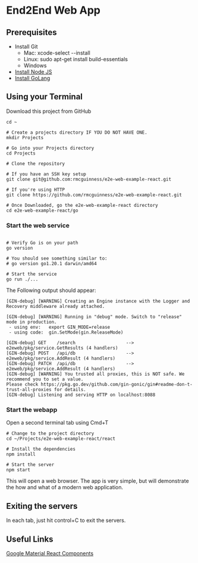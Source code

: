 # End2End Web App

## Prerequisites

* Install Git
  * Mac: xcode-select --install
  * Linux: sudo apt-get install build-essentials
  * Windows
* [Install Node JS](https://nodejs.org/en/)
* [Install GoLang](https://go.dev/dl/)

## Using your Terminal

Download this project from GitHub
```shell
cd ~

# Create a projects directory IF YOU DO NOT HAVE ONE.
mkdir Projects

# Go into your Projects directory
cd Projects

# Clone the repository

# If you have an SSH key setup
git clone git@github.com:rmcguinness/e2e-web-example-react.git

# If you're using HTTP
git clone https://github.com/rmcguinness/e2e-web-example-react.git

# Once Downloaded, go the e2e-web-example-react directory
cd e2e-web-example-react/go
```

### Start the web service
```shell

# Verify Go is on your path
go version 

# You should see something similar to:
# go version go1.20.1 darwin/amd64

# Start the service
go run ./...
```

The Following output should appear:
```shell
[GIN-debug] [WARNING] Creating an Engine instance with the Logger and Recovery middleware already attached.

[GIN-debug] [WARNING] Running in "debug" mode. Switch to "release" mode in production.
 - using env:	export GIN_MODE=release
 - using code:	gin.SetMode(gin.ReleaseMode)

[GIN-debug] GET    /search                   --> e2eweb/pkg/service.GetResults (4 handlers)
[GIN-debug] POST   /api/db                   --> e2eweb/pkg/service.AddResult (4 handlers)
[GIN-debug] PATCH  /api/db                   --> e2eweb/pkg/service.AddResult (4 handlers)
[GIN-debug] [WARNING] You trusted all proxies, this is NOT safe. We recommend you to set a value.
Please check https://pkg.go.dev/github.com/gin-gonic/gin#readme-don-t-trust-all-proxies for details.
[GIN-debug] Listening and serving HTTP on localhost:8088
```

### Start the webapp
Open a second terminal tab using Cmd+T

```shell
# Change to the project directory
cd ~/Projects/e2e-web-example-react/react

# Install the dependencies
npm install

# Start the server
npm start
```

This will open a web browser. The app is very simple, but will demonstrate the how and what of a modern web application.

## Exiting the servers

In each tab, just hit control+C to exit the servers.

## Useful Links

[Google Material React Components](https://mui.com/material-ui/react-text-field/)